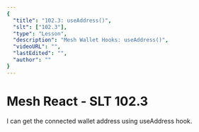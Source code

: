 ```yaml
---
{
  "title": "102.3: useAddress()",
  "slt": ["102.3"],
  "type": "Lesson",
  "description": "Mesh Wallet Hooks: useAddress()",
  "videoURL": "",
  "lastEdited": "",
  "author": ""
}
---
```


# Mesh React - SLT 102.3

I can get the connected wallet address using useAddress hook.